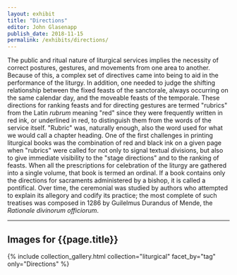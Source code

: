 ```yaml
---
layout: exhibit
title: "Directions"
editor: John Glasenapp
publish_date: 2018-11-15
permalink: /exhibits/directions/
---
```


The public and ritual nature of liturgical services implies the necessity of correct postures, gestures, and movements from one area to another. Because of this, a complex set of directives came into being to aid in the performance of the liturgy. In addition, one needed to judge the shifting relationship between the fixed feasts of the sanctorale, always occurring on the same calendar day, and the moveable feasts of the temporale. These directions for ranking feasts and for directing gestures are termed "rubrics" from the Latin *rubrum* meaning "red" since they were frequently written in red ink, or underlined in red, to distinguish them from the words of the service itself. "Rubric" was, naturally enough, also the word used for what we would call a chapter heading. One of the first challenges in printing liturgical books was the combination of red and black ink on a given page when "rubrics" were called for not only to signal textual divisions, but also to give immediate visibility to the "stage directions" and to the ranking of feasts. When all the prescriptions for celebration of the liturgy are gathered into a single volume, that book is termed an ordinal. If a book contains only the directions for sacraments administered by a bishop, it is called a pontifical. Over time, the ceremonial was studied by authors who attempted to explain its allegory and codify its practice; the most complete of such treatises was composed in 1286 by Guilelmus Durandus of Mende, the *Rationale divinorum officiorum*.

---

## Images for {{page.title}}



{% include collection_gallery.html collection="liturgical" facet_by="tag" only="Directions" %}

<!-- ---

X936.C28, f. 7r: A missal from 15th-century Germany.

Med/Ren Frag. 009, f. 1r: A leaf from a pontifical copied in Italy during the 15th century with the beginning of the service for the confirmation of children.

Med/Ren Frag. 062, f. 1v: A breviary from 15th-century Italy. 

Med/Ren Frag. 071, f. 1v: A leaf from the *Rationale divinorum officiorum* of Durandus, in holster format, for portability, produced in Germany during the 15th century.
 -->